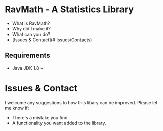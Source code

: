 # RavMath - A Statistics Library

* What is RavMath?
* Why did I make it?
* What can you do?
* [Issues & Contact](# Issues/Contacts)

## Requirements
* Java JDK 1.8 +

# Issues & Contact
I welcome any suggestions to how this libary can be improved. Please let me know if:
* There's a mistake you find.
* A functionality you want added to the library.
